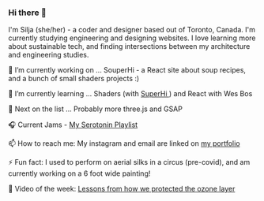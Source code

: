### Hi there 👋

I'm Silja (she/her) - a coder and designer based out of Toronto, Canada. I'm currently studying engineering and designing websites. I love learning more about sustainable tech, and finding intersections between my architecture and engineering studies.  


🔭 I’m currently working on ...  SouperHi - a React site about soup recipes, and a bunch of small shaders projects :) 

🌱 I’m currently learning ...  Shaders (with <a href = "https://www.superhi.com/"> SuperHi </a> ) and React with Wes Bos 

🧚 Next on the list ... Probably more three.js and GSAP  

🎧 Current Jams - <a href = "https://open.spotify.com/playlist/4VQJ13dUONstWOTYUAiLGm?si=YjBxfltPT5m-E3t0NczrHg"> My Serotonin Playlist </a>

📫 How to reach me: My instagram and email are linked on <a href = "https://www.siljawalenius.com/" > my portfolio </a>

⚡ Fun fact: I used to perform on aerial silks in a circus (pre-covid), and am currently working on a 6 foot wide painting! 

🌿 Video of the week: <a href = "https://www.youtube.com/watch?v=08z_xW-szwM" > Lessons from how we protected the ozone layer </a>
